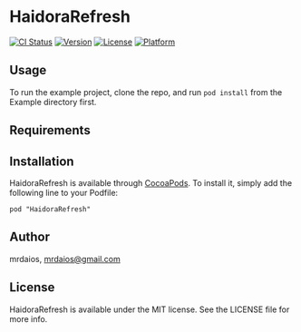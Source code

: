 # HaidoraRefresh

[![CI Status](http://img.shields.io/travis/mrdaios/HaidoraRefresh.svg?style=flat)](https://travis-ci.org/mrdaios/HaidoraRefresh)
[![Version](https://img.shields.io/cocoapods/v/HaidoraRefresh.svg?style=flat)](http://cocoadocs.org/docsets/HaidoraRefresh)
[![License](https://img.shields.io/cocoapods/l/HaidoraRefresh.svg?style=flat)](http://cocoadocs.org/docsets/HaidoraRefresh)
[![Platform](https://img.shields.io/cocoapods/p/HaidoraRefresh.svg?style=flat)](http://cocoadocs.org/docsets/HaidoraRefresh)

## Usage

To run the example project, clone the repo, and run `pod install` from the Example directory first.

## Requirements

## Installation

HaidoraRefresh is available through [CocoaPods](http://cocoapods.org). To install
it, simply add the following line to your Podfile:

    pod "HaidoraRefresh"

## Author

mrdaios, mrdaios@gmail.com

## License

HaidoraRefresh is available under the MIT license. See the LICENSE file for more info.

